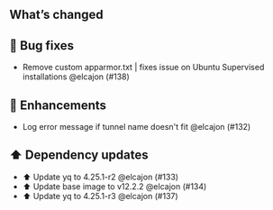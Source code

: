 ## What’s changed
## 🐛 Bug fixes

- Remove custom apparmor.txt | fixes issue on Ubuntu Supervised installations @elcajon (#138)

## 🚀 Enhancements

- Log error message if tunnel name doesn't fit  @elcajon (#132)

## ⬆️ Dependency updates

- ⬆️ Update yq to 4.25.1-r2 @elcajon (#133)
- ⬆️ Update base image to v12.2.2 @elcajon (#134)
- ⬆️ Update yq to 4.25.1-r3 @elcajon (#137)
